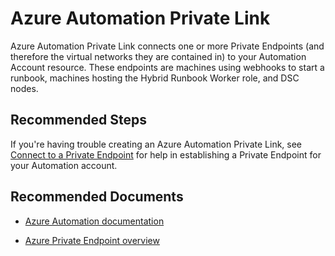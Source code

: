 <properties
  pagetitle="Azure Automation Private Link &#xD;"
  service=""
  resource=""
  ms.author="bhpat"
  selfhelptype="Generic"
  supporttopicids="32784470"
  productpesids="15607"
  cloudenvironments="public, fairfax, mooncake, blackforest, ussec, usnat"
  disableclouds=""
  articleid="fffc7dc5-3808-4208-9458-95ea759a66db"
  ownershipid="Compute_Automation" />
# Azure Automation Private Link 

Azure Automation Private Link connects one or more Private Endpoints (and therefore the virtual networks they are contained in) to your Automation Account resource. These endpoints are machines using webhooks to start a runbook, machines hosting the Hybrid Runbook Worker role, and DSC nodes.
 
## **Recommended Steps**

If you're having trouble creating an Azure Automation Private Link, see [Connect to a Private Endpoint](https://docs.microsoft.com/azure/automation/how-to/private-link-security#connect-to-a-private-endpoint) for help in establishing a Private Endpoint for your Automation account.

## **Recommended Documents**

- [Azure Automation documentation](https://docs.microsoft.com/azure/automation/?WT.mc_id=Portal-Microsoft_Azure_Support)

- [Azure Private Endpoint overview](https://docs.microsoft.com/azure/private-link/private-endpoint-overview)